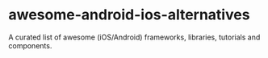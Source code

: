 # awesome-android-ios-alternatives
A curated list of awesome (iOS/Android) frameworks, libraries, tutorials and components.
